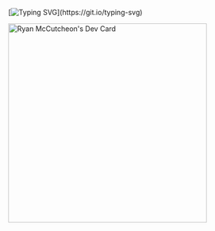 [![Typing SVG](https://readme-typing-svg.herokuapp.com/?lines=Hi,%20I'm%20Ryan%20McCutcheon;I'm%20interested%20in%20React,%20Vue,%20and%20Node;)](https://git.io/typing-svg)

<!-- [![GitHub Streak](https://github-readme-streak-stats.herokuapp.com/?user=ryanmccutcheon21)](https://git.io/streak-stats) -->

<a href="https://app.daily.dev/ryanmccutcheon2"><img src="https://api.daily.dev/devcards/dd74d385d0614b7e88223643e1b7e56a.png?r=i7r" width="400" alt="Ryan McCutcheon's Dev Card"/></a>
